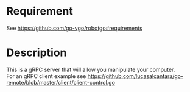 # Requirement

See https://github.com/go-vgo/robotgo#requirements

# Description

This is a gRPC server that will allow you manipulate your computer.
<br>For an gRPC client example see https://github.com/lucasalcantara/go-remote/blob/master/client/client-control.go
